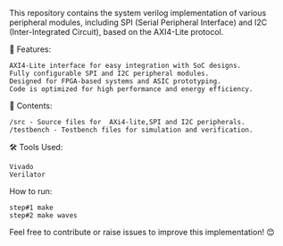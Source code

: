 This repository contains the system verilog implementation of various peripheral modules, including SPI (Serial Peripheral Interface) and I2C (Inter-Integrated Circuit), based on the AXI4-Lite protocol.

🚀 Features:

    AXI4-Lite interface for easy integration with SoC designs.
    Fully configurable SPI and I2C peripheral modules.
    Designed for FPGA-based systems and ASIC prototyping.
    Code is optimized for high performance and energy efficiency.

📂 Contents:

    /src - Source files for  AXi4-lite,SPI and I2C peripherals.
    /testbench - Testbench files for simulation and verification.


🛠️ Tools Used:

    Vivado
    Verilator

 How to run:

    step#1 make
    step#2 make waves
    
Feel free to contribute or raise issues to improve this implementation! 😊
